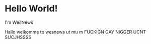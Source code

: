 <html>
<body>
<h1>Hello World!</h1>
<p>I'm WesNews</p>
<p>Hallo welkomme to wesnews ut mu m FUCKIGN GAY NIGGER UCNT SUCJHSSSS<p>
</body>
</html>
